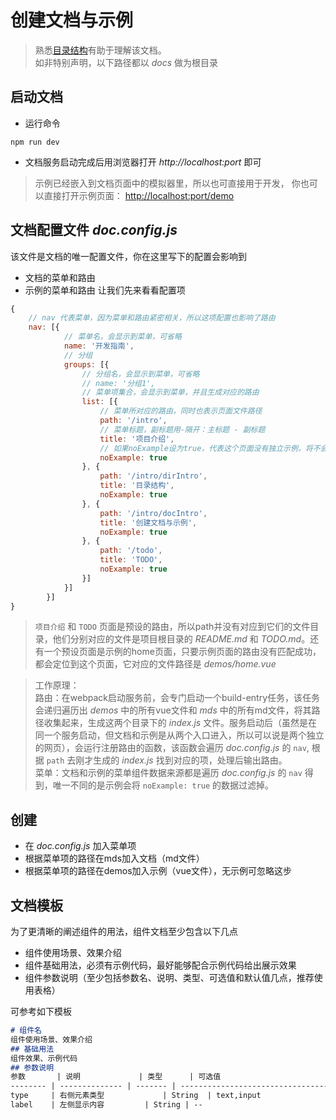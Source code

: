 # 创建文档与示例

> 熟悉[目录结构](#/intro/dirIntro)有助于理解该文档。<br>
> 如非特别声明，以下路径都以 _docs_ 做为根目录

## 启动文档
* 运行命令
```base
npm run dev
```
* 文档服务启动完成后用浏览器打开 _http://localhost:port_ 即可

> 示例已经嵌入到文档页面中的模拟器里，所以也可直接用于开发，
> 你也可以直接打开示例页面： [http://localhost:port/demo](/demo)

## 文档配置文件 _doc.config.js_
该文件是文档的唯一配置文件，你在这里写下的配置会影响到
* 文档的菜单和路由
* 示例的菜单和路由
让我们先来看看配置项
```js
{
    // nav 代表菜单，因为菜单和路由紧密相关，所以这项配置也影响了路由
    nav: [{
            // 菜单名，会显示到菜单，可省略
            name: '开发指南',
            // 分组
            groups: [{
                // 分组名，会显示到菜单，可省略
                // name: '分组1',
                // 菜单项集合，会显示到菜单，并且生成对应的路由
                list: [{
                    // 菜单所对应的路由，同时也表示页面文件路径
                    path: '/intro',
                    // 菜单标题，副标题用-隔开：主标题 - 副标题
                    title: '项目介绍',
                    // 如果noExample设为true，代表这个页面没有独立示例，将不会生成示例菜单和路由
                    noExample: true
                }, {
                    path: '/intro/dirIntro',
                    title: '目录结构',
                    noExample: true
                }, {
                    path: '/intro/docIntro',
                    title: '创建文档与示例',
                    noExample: true
                }, {
                    path: '/todo',
                    title: 'TODO',
                    noExample: true
                }]
            }]
        }]
}

```
> `项目介绍` 和 `TODO` 页面是预设的路由，所以path并没有对应到它们的文件目录，他们分别对应的文件是项目根目录的 _README.md_ 和 _TODO.md_。还有一个预设页面是示例的home页面，只要示例页面的路由没有匹配成功，都会定位到这个页面，它对应的文件路径是 _demos/home.vue_

> 工作原理：<br>
路由：在webpack启动服务前，会专门启动一个build-entry任务，该任务会递归遍历出 _demos_ 中的所有vue文件和 _mds_ 中的所有md文件，将其路径收集起来，生成这两个目录下的 _index.js_ 文件。服务启动后（虽然是在同一个服务启动，但文档和示例是从两个入口进入，所以可以说是两个独立的网页），会运行注册路由的函数，该函数会遍历 _doc.config.js_ 的 `nav`, 根据 `path` 去刚才生成的 _index.js_ 找到对应的项，处理后输出路由。 <br>
菜单：文档和示例的菜单组件数据来源都是遍历 _doc.config.js_ 的 `nav` 得到，唯一不同的是示例会将 `noExample: true` 的数据过滤掉。

## 创建
* 在 _doc.config.js_ 加入菜单项
* 根据菜单项的路径在mds加入文档（md文件）
* 根据菜单项的路径在demos加入示例（vue文件），无示例可忽略这步

## 文档模板
为了更清晰的阐述组件的用法，组件文档至少包含以下几点
* 组件使用场景、效果介绍
* 组件基础用法，必须有示例代码，最好能够配合示例代码给出展示效果
* 组件参数说明（至少包括参数名、说明、类型、可选值和默认值几点，推荐使用表格）

可参考如下模板
```markdown
# 组件名
组件使用场景、效果介绍
## 基础用法
组件效果、示例代码
## 参数说明
参数       | 说明             | 类型      | 可选值                                 | 默认值
-------- | -------------- | ------- | ----------------------------------- | -----
type     | 右侧元素类型             | String  | text,input                | text
label    | 左侧显示内容         | String | --                             | --
```
